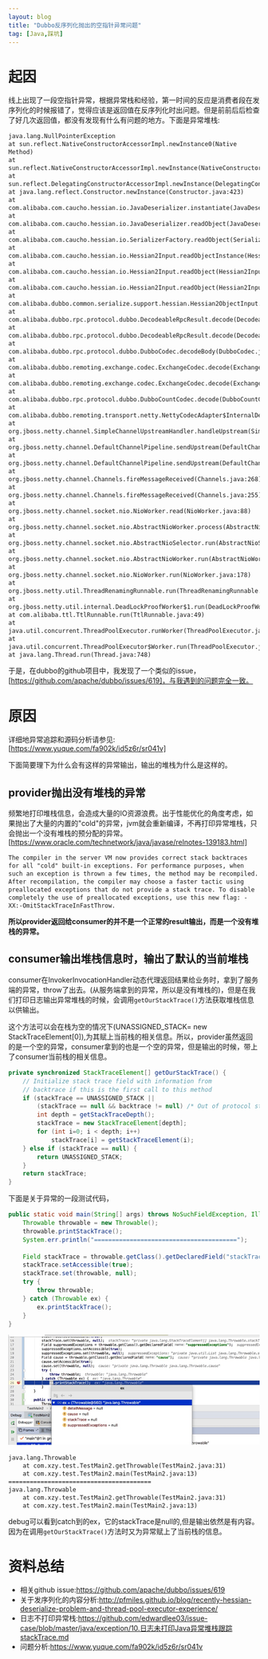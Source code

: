 ```yaml
---
layout: blog
title: "Dubbo反序列化抛出的空指针异常问题"
tag: [Java,踩坑]
---
```

# 起因
线上出现了一段空指针异常，根据异常栈和经验，第一时间的反应是消费者段在发序列化的时候报错了，觉得应该是返回值在反序列化时出问题。但是前前后后检查了好几次返回值，都没有发现有什么有问题的地方。下面是异常堆栈:
```
java.lang.NullPointerException
at sun.reflect.NativeConstructorAccessorImpl.newInstance0(Native Method)
at sun.reflect.NativeConstructorAccessorImpl.newInstance(NativeConstructorAccessorImpl.java:62)
at sun.reflect.DelegatingConstructorAccessorImpl.newInstance(DelegatingConstructorAccessorImpl.java:45)
at java.lang.reflect.Constructor.newInstance(Constructor.java:423)
at com.alibaba.com.caucho.hessian.io.JavaDeserializer.instantiate(JavaDeserializer.java:271)
at com.alibaba.com.caucho.hessian.io.JavaDeserializer.readObject(JavaDeserializer.java:155)
at com.alibaba.com.caucho.hessian.io.SerializerFactory.readObject(SerializerFactory.java:397)
at com.alibaba.com.caucho.hessian.io.Hessian2Input.readObjectInstance(Hessian2Input.java:2070)
at com.alibaba.com.caucho.hessian.io.Hessian2Input.readObject(Hessian2Input.java:2005)
at com.alibaba.com.caucho.hessian.io.Hessian2Input.readObject(Hessian2Input.java:1990)
at com.alibaba.dubbo.common.serialize.support.hessian.Hessian2ObjectInput.readObject(Hessian2ObjectInput.java:88)
at com.alibaba.dubbo.rpc.protocol.dubbo.DecodeableRpcResult.decode(DecodeableRpcResult.java:92)
at com.alibaba.dubbo.rpc.protocol.dubbo.DecodeableRpcResult.decode(DecodeableRpcResult.java:109)
at com.alibaba.dubbo.rpc.protocol.dubbo.DubboCodec.decodeBody(DubboCodec.java:97)
at com.alibaba.dubbo.remoting.exchange.codec.ExchangeCodec.decode(ExchangeCodec.java:129)
at com.alibaba.dubbo.remoting.exchange.codec.ExchangeCodec.decode(ExchangeCodec.java:90)
at com.alibaba.dubbo.rpc.protocol.dubbo.DubboCountCodec.decode(DubboCountCodec.java:46)
at com.alibaba.dubbo.remoting.transport.netty.NettyCodecAdapter$InternalDecoder.messageReceived(NettyCodecAdapter.java:134)
at org.jboss.netty.channel.SimpleChannelUpstreamHandler.handleUpstream(SimpleChannelUpstreamHandler.java:70)
at org.jboss.netty.channel.DefaultChannelPipeline.sendUpstream(DefaultChannelPipeline.java:564)
at org.jboss.netty.channel.DefaultChannelPipeline.sendUpstream(DefaultChannelPipeline.java:559)
at org.jboss.netty.channel.Channels.fireMessageReceived(Channels.java:268)
at org.jboss.netty.channel.Channels.fireMessageReceived(Channels.java:255)
at org.jboss.netty.channel.socket.nio.NioWorker.read(NioWorker.java:88)
at org.jboss.netty.channel.socket.nio.AbstractNioWorker.process(AbstractNioWorker.java:108)
at org.jboss.netty.channel.socket.nio.AbstractNioSelector.run(AbstractNioSelector.java:337)
at org.jboss.netty.channel.socket.nio.AbstractNioWorker.run(AbstractNioWorker.java:89)
at org.jboss.netty.channel.socket.nio.NioWorker.run(NioWorker.java:178)
at org.jboss.netty.util.ThreadRenamingRunnable.run(ThreadRenamingRunnable.java:108)
at org.jboss.netty.util.internal.DeadLockProofWorker$1.run(DeadLockProofWorker.java:42)
at com.alibaba.ttl.TtlRunnable.run(TtlRunnable.java:49)
at java.util.concurrent.ThreadPoolExecutor.runWorker(ThreadPoolExecutor.java:1149)
at java.util.concurrent.ThreadPoolExecutor$Worker.run(ThreadPoolExecutor.java:624)
at java.lang.Thread.run(Thread.java:748)
```
于是，在dubbo的github项目中，我发现了一个类似的issue，[https://github.com/apache/dubbo/issues/619]，与我遇到的问题完全一致。

# 原因
详细地异常追踪和源码分析请参见:[https://www.yuque.com/fa902k/id5z6r/sr041v]

下面简要理下为什么会有这样的异常输出，输出的堆栈为什么是这样的。

## provider抛出没有堆栈的异常
频繁地打印堆栈信息，会造成大量的IO资源浪费。出于性能优化的角度考虑，如果抛出了大量的内置的"cold"的异常，jvm就会重新编译，不再打印异常堆栈，只会抛出一个没有堆栈的预分配的异常。
[https://www.oracle.com/technetwork/java/javase/relnotes-139183.html]
```
The compiler in the server VM now provides correct stack backtraces for all "cold" built-in exceptions. For performance purposes, when such an exception is thrown a few times, the method may be recompiled. After recompilation, the compiler may choose a faster tactic using preallocated exceptions that do not provide a stack trace. To disable completely the use of preallocated exceptions, use this new flag: -XX:-OmitStackTraceInFastThrow.
```
<B>所以provider返回给consumer的并不是一个正常的result输出，而是一个没有堆栈的异常。</B>

## consumer输出堆栈信息时，输出了默认的当前堆栈
consumer在InvokerInvocationHandler动态代理返回结果给业务时，拿到了服务端的异常，throw了出去。(从服务端拿到的异常，所以是没有堆栈的)，但是在我们打印日志输出异常堆栈的时候，会调用`getOurStackTrace()`方法获取堆栈信息以供输出。

这个方法可以会在栈为空的情况下(UNASSIGNED_STACK= new StackTraceElement[0]),为其赋上当前栈的相关信息。所以，provider虽然返回的是一个空的异常，consumer拿到的也是一个空的异常，但是输出的时候，带上了consumer当前栈的相关信息。
```java
private synchronized StackTraceElement[] getOurStackTrace() {
    // Initialize stack trace field with information from
    // backtrace if this is the first call to this method
    if (stackTrace == UNASSIGNED_STACK ||
        (stackTrace == null && backtrace != null) /* Out of protocol state */) {
        int depth = getStackTraceDepth();
        stackTrace = new StackTraceElement[depth];
        for (int i=0; i < depth; i++)
            stackTrace[i] = getStackTraceElement(i);
    } else if (stackTrace == null) {
        return UNASSIGNED_STACK;
    }
    return stackTrace;
}
```

下面是关于异常的一段测试代码，
```java
public static void main(String[] args) throws NoSuchFieldException, IllegalAccessException {
    Throwable throwable = new Throwable();
    throwable.printStackTrace();
    System.err.println("========================================");

    Field stackTrace = throwable.getClass().getDeclaredField("stackTrace");
    stackTrace.setAccessible(true);
    stackTrace.set(throwable, null);
    try {
        throw throwable;
    } catch (Throwable ex) {
        ex.printStackTrace();
    }
}
```
![debug截图](https://raw.githubusercontent.com/RussXia/RussXia.github.io/master/_pic/null_pointer_debug.jpg)
```
java.lang.Throwable
	at com.xzy.test.TestMain2.getThrowable(TestMain2.java:31)
	at com.xzy.test.TestMain2.main(TestMain2.java:13)
========================================
java.lang.Throwable
	at com.xzy.test.TestMain2.getThrowable(TestMain2.java:31)
	at com.xzy.test.TestMain2.main(TestMain2.java:13)
```
debug可以看到catch到的ex，它的stackTrace是null的,但是输出依然是有内容。因为在调用`getOurStackTrace()`方法时又为异常赋上了当前栈的信息。


# 资料总结
+ 相关github issue:https://github.com/apache/dubbo/issues/619
+ 关于发序列化的内容分析:http://pfmiles.github.io/blog/recently-hessian-deserialize-problem-and-thread-pool-executor-experience/
+ 日志不打印异常栈:https://github.com/edwardlee03/issue-case/blob/master/java/exception/10.日志未打印Java异常堆栈跟踪stackTrace.md
+ 问题分析:https://www.yuque.com/fa902k/id5z6r/sr041v
